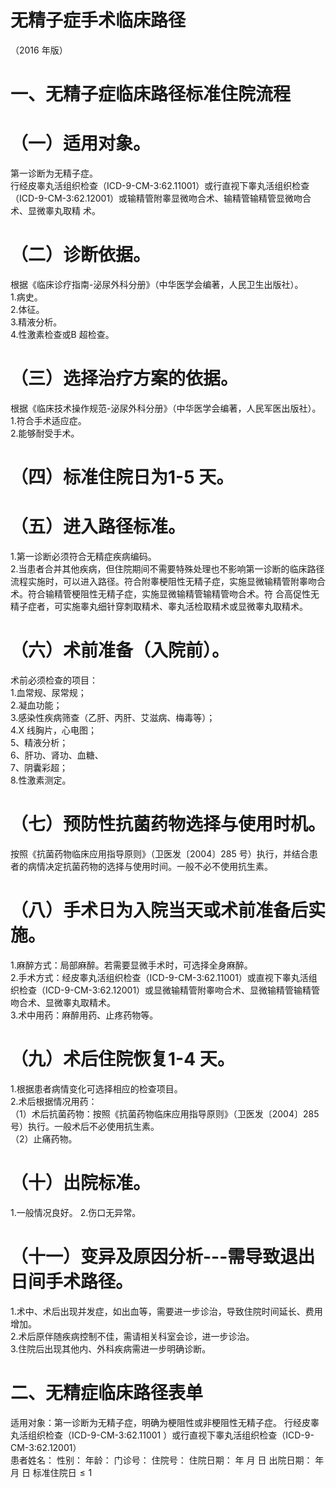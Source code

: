 # 无精子症手术临床路径  
（2016 年版）  
# 一、无精子症临床路径标准住院流程  
# （一）适用对象。  
第一诊断为无精子症。  
行经皮睾丸活组织检查（ICD-9-CM-3:62.11001）或行直视下睾丸活组织检查（ICD-9-CM-3:62.12001）或输精管附睾显微吻合术、输精管输精管显微吻合术、显微睾丸取精 术。  
# （二）诊断依据。  
根据《临床诊疗指南-泌尿外科分册》（中华医学会编著，人民卫生出版社）。  
1.病史。  
2.体征。  
3.精液分析。  
4.性激素检查或B 超检查。  
# （三）选择治疗方案的依据。  
根据《临床技术操作规范-泌尿外科分册》（中华医学会编著，人民军医出版社）。  
1.符合手术适应症。  
2.能够耐受手术。  
# （四）标准住院日为1-5 天。  
# （五）进入路径标准。  
1.第一诊断必须符合无精症疾病编码。  
2.当患者合并其他疾病，但住院期间不需要特殊处理也不影响第一诊断的临床路径流程实施时，可以进入路径。符合附睾梗阻性无精子症，实施显微输精管附睾吻合术。符合输精管梗阻性无精子症，实施显微输精管输精管吻合术。符 合高促性无精子症者，可实施睾丸细针穿刺取精术、睾丸活检取精术或显微睾丸取精术。  
# （六）术前准备（入院前）。  
术前必须检查的项目：  
1.血常规、尿常规；  
2.凝血功能；  
3.感染性疾病筛查（乙肝、丙肝、艾滋病、梅毒等）；  
4.X 线胸片，心电图；  
5、精液分析；  
6、肝功、肾功、血糖、  
7、阴囊彩超；  
8.性激素测定。  
# （七）预防性抗菌药物选择与使用时机。  
按照《抗菌药物临床应用指导原则》（卫医发〔2004〕285 号）执行，并结合患者的病情决定抗菌药物的选择与使用时间。一般不必不使用抗生素。  
# （八）手术日为入院当天或术前准备后实施。  
1.麻醉方式：局部麻醉。若需要显微手术时，可选择全身麻醉。  
2.手术方式：经皮睾丸活组织检查（ICD-9-CM-3:62.11001）或直视下睾丸活组织检查（ICD-9-CM-3:62.12001）或显微输精管附睾吻合术、显微输精管输精管吻合术、显微睾丸取精术。  
3.术中用药：麻醉用药、止疼药物等。  
# （九）术后住院恢复1-4 天。  
1.根据患者病情变化可选择相应的检查项目。  
2.术后根据情况用药：  
（1）术后抗菌药物：按照《抗菌药物临床应用指导原则》（卫医发〔2004〕285 号）执行。一般术后不必使用抗生素。  
（2）止痛药物。  
# （十）出院标准。  
1.一般情况良好。 2.伤口无异常。  
# （十一）变异及原因分析---需导致退出日间手术路径。  
1.术中、术后出现并发症，如出血等，需要进一步诊治，导致住院时间延长、费用增加。  
2.术后原伴随疾病控制不佳，需请相关科室会诊，进一步诊治。  
3.住院后出现其他内、外科疾病需进一步明确诊断。  
# 二、无精症临床路径表单  
适用对象：第一诊断为无精子症，明确为梗阻性或非梗阻性无精子症。 行经皮睾丸活组织检查（ICD-9-CM-3:62.11001 ）或行直视下睾丸活组织检查（ICD-9-CM-3:62.12001）  
患者姓名：               性别：    年龄：      门诊号：        住院号：           住院日期：       年   月   日     出院日期：     年  月  日   标准住院日${\leqslant}1$  
